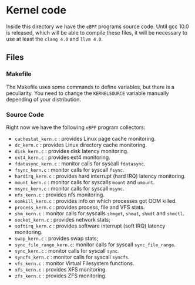 # Kernel code

Inside this directory we have the `eBPF` programs source code. Until gcc 10.0
is released, which will be able to compile these files, it will be necessary to
use at least the `clang 4.0` and `llvm 4.0`.

## Files

### Makefile

The Makefile uses some commands to define variables, but there is a
peculiarity. You need to change the `KERNELSOURCE` variable manually depending
of your distribution.

### Source Code

Right now we have the following `eBPF` program collectors:

- `cachestat_kern.c`      : provides Linux page cache monitoring.
- `dc_kern.c`             : provides Linux directory cache monitoring.
- `disk_kern.c`           : provides disk latency monitoring.
- `ext4_kern.c`           : provides ext4 monitoring.
- `fdatasync_kern.c`      : monitor calls for syscall `fdatasync`.
- `fsync_kern.c`          : monitor calls for syscall `fsync`.
- `hardirq_kern.c`        : provides hard interrupt (hard IRQ) latency monitoring.
- `mount_kern.c`          : monitor calls for syscalls `mount` and `umount`.
- `msync_kern.c`          : monitor calls for syscall `msync`.
- `nfs_kern.c`            : provides nfs monitoring.
- `oomkill_kern.c`        : provides info on which processes got OOM killed.
- `process_kern.c`        : provides process, file and VFS stats.
- `shm_kern.c`            : monitor calls for syscalls `shmget`, `shmat`, `shmdt` and `shmctl`.
- `socket_kern.c`         : provides network stats;
- `softirq_kern.c`        : provides software interrupt (soft IRQ) latency monitoring.
- `swap_kern.c`           : provides swap stats;
- `sync_file_range_kern.c`: monitor calls for syscall `sync_file_range`.
- `sync_kern.c`           : monitor calls for syscall `sync`.
- `syncfs_kern.c`         : monitor calls for syscall `syncfs`.
- `vfs_kern.c`            : monitor Virtual Filesystem functions.
- `xfs_kern.c`            : provides XFS monitoring.
- `zfs_kern.c`            : provides ZFS monitoring.

